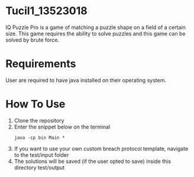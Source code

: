 # Tucil1_13523018
IQ Puzzle Pro is a game of matching a puzzle shape on a field of a certain size. This game requires the ability to solve puzzles and this game can be solved by brute force.

# Requirements
User are required to have java installed on their operating system.

# How To Use
1. Clone the repository
2. Enter the snippet below on the terminal
   ```
   java -cp bin Main *
   ```
4. If you want to use your own custom breach protocol template, navigate to the test/input folder
5. The solutions will be saved (if the user opted to save) inside this directory test/output

